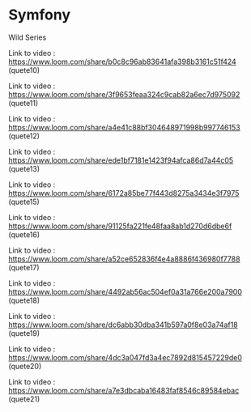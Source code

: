 # Symfony
Wild Series

Link to video : https://www.loom.com/share/b0c8c96ab83641afa398b3161c51f424 (quete10)

Link to video : https://www.loom.com/share/3f9653feaa324c9cab82a6ec7d975092 (quete11)

Link to video : https://www.loom.com/share/a4e41c88bf304648971998b997746153 (quete12)

Link to video : https://www.loom.com/share/ede1bf7181e1423f94afca86d7a44c05 (quete13)

Link to video : https://www.loom.com/share/6172a85be77f443d8275a3434e3f7975 (quete15)

Link to video : https://www.loom.com/share/91125fa221fe48faa8ab1d270d6dbe6f (quete16)

Link to video : https://www.loom.com/share/a52ce652836f4e4a8886f436980f7788 (quete17)

Link to video : https://www.loom.com/share/4492ab56ac504ef0a31a766e200a7900 (quete18)

Link to video : https://www.loom.com/share/dc6abb30dba341b597a0f8e03a74af18 (quete19)

Link to video : https://www.loom.com/share/4dc3a047fd3a4ec7892d815457229de0 (quete20)

Link to video : https://www.loom.com/share/a7e3dbcaba16483faf8546c89584ebac (quete21)